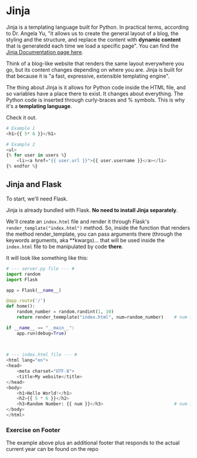 # Jinja

Jinja is a templating language built for Python. In practical terms, according to Dr. Angela Yu, "it allows us to 
create the general layout of a blog, the styling and the structure, and replace the content with **dynamic content** 
that is generatedd each time we load a specific page". 
You can find the [Jinja Documentation page here](https://jinja.palletsprojects.com/en/3.1.x/).

Think of a blog-like website that renders the same layout everywhere you go, but its content changes depending on 
where you are. Jinja is built for that because it is "a fast, expressive, extensible templating engine".

The thing about Jinja is it allows for Python code inside the HTML file, and so variables have a place there to 
exist. It changes about everything. The Python code is inserted through curly-braces and % symbols. This is why it's 
a **templating language**.

Check it out.

```python
# Example 1
<h1>{{ 5* 6 }}</h1>

# Example 2
<ul>
{% for user in users %}
    <li><a href="{{ user.url }}">{{ user.username }}</a></li>
{% endfor %}
```

## Jinja and Flask

To start, we'll need Flask. 

Jinja is already bundled with Flask. **No need to install Jinja separately**.

We'll create an `index.html` file and render it through Flask's `render_template("index.html")` method. So, inside 
the function that renders the method render_template, you can pass arguments there (through the keywords arguments, 
aka **kwargs)... that will be used inside the `index.html` file to be manipulated by code **there**.

It will look like something like this:

```python
# --- server.py file --- #
import random
import Flask

app = Flask(__name__)

@app.route('/')
def home():
    random_number = random.randint(1, 10)
    return render_temmplate("index.html", num=random_number)    # num is passed as **kwargs

if __name__ == "__main__":
    app.run(debug=True)

    
    
# --- index.html file --- #
<html lang="en">
<head>
    <meta charset="UTF-8">
    <title>My website</title>
</head>
<body>
    <h1>Hello World!</h1>
    <h2>{{ 5 * 6 }}</h2>
    <h3>Random Number: {{ num }}</h3>                           # num is used here (HTML)
</body>
</html>
```

### Exercise on Footer

The example above plus an additional footer that responds to the actual current year can be found on the repo 